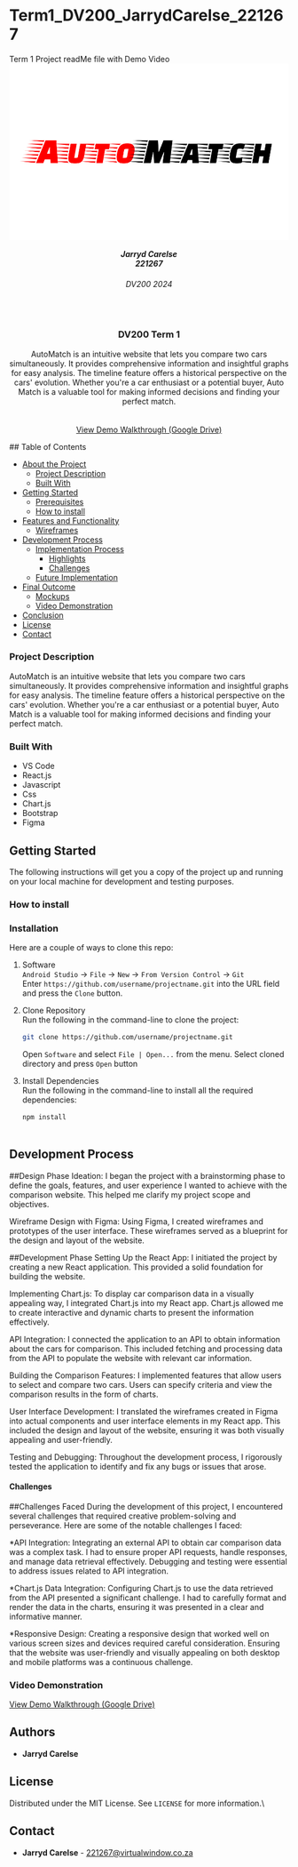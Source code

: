 # Term1_DV200_JarrydCarelse_221267
Term 1 Project readMe file with Demo Video
![Alt text](headeram.jpg)
<h5 align="center" style="padding:0;margin:0;">Jarryd Carelse</h5>
<h5 align="center" style="padding:0;margin:0;">221267</h5>
<h6 align="center">DV200 2024</h6>
</br>
<p align="center">

  
  
  <h3 align="center">DV200 Term 1</h3>

  <p align="center">
    AutoMatch is an intuitive website that lets you compare two cars simultaneously. It provides comprehensive information and insightful graphs for easy analysis. The timeline feature offers a historical perspective on the cars' evolution. Whether you're a car enthusiast or a potential buyer, Auto Match is a valuable tool for making informed decisions and finding your perfect match.
 <br>
    
   <br />
   <br />
<a href="https://drive.google.com/drive/folders/1Ouls7Ppb2QI_jpC3DQ3DyM7F-GYcMtf5">View Demo Walkthrough (Google Drive)</a>
    
  
    
   
</p>
<!-- TABLE OF CONTENTS -->
## Table of Contents

* [About the Project](#about-the-project)
  * [Project Description](#project-description)
  * [Built With](#built-with)
* [Getting Started](#getting-started)
  * [Prerequisites](#prerequisites)
  * [How to install](#how-to-install)
* [Features and Functionality](#features-and-functionality)
   * [Wireframes](#wireframes)
* [Development Process](#development-process)
   * [Implementation Process](#implementation-process)
        * [Highlights](#highlights)
        * [Challenges](#challenges)
   * [Future Implementation](#peer-reviews)
* [Final Outcome](#final-outcome)
    * [Mockups](#mockups)
    * [Video Demonstration](#video-demonstration)
* [Conclusion](#conclusion)
* [License](#license)
* [Contact](#contact)


<!--PROJECT DESCRIPTION-->

### Project Description

AutoMatch is an intuitive website that lets you compare two cars simultaneously. It provides comprehensive information and insightful graphs for easy analysis. The timeline feature offers a historical perspective on the cars' evolution. Whether you're a car enthusiast or a potential buyer, Auto Match is a valuable tool for making informed decisions and finding your perfect match.


### Built With

* VS Code
* React.js
* Javascript
* Css
* Chart.js
* Bootstrap
* Figma

<!-- GETTING STARTED -->
<!-- Make sure to add appropriate information about what prerequesite technologies the user would need and also the steps to install your project on their own mashines -->
## Getting Started

The following instructions will get you a copy of the project up and running on your local machine for development and testing purposes.

### How to install

### Installation
Here are a couple of ways to clone this repo:

1. Software </br>
`Android Studio` -> `File` -> `New` -> `From Version Control` -> `Git`</br>
Enter `https://github.com/username/projectname.git` into the URL field and press the `Clone` button.

2. Clone Repository </br>
Run the following in the command-line to clone the project:
   ```sh
   git clone https://github.com/username/projectname.git
   ```
    Open `Software` and select `File | Open...` from the menu. Select cloned directory and press `Open` button

3. Install Dependencies </br>
Run the following in the command-line to install all the required dependencies:
   ```sh
   npm install
  


## Development Process

##Design Phase
Ideation: I began the project with a brainstorming phase to define the goals, features, and user experience I wanted to achieve with the comparison website. This helped me clarify my project scope and objectives.

Wireframe Design with Figma: Using Figma, I created wireframes and prototypes of the user interface. These wireframes served as a blueprint for the design and layout of the website.

##Development Phase
Setting Up the React App: I initiated the project by creating a new React application. This provided a solid foundation for building the website.

Implementing Chart.js: To display car comparison data in a visually appealing way, I integrated Chart.js into my React app. Chart.js allowed me to create interactive and dynamic charts to present the information effectively.

API Integration: I connected the application to an API to obtain information about the cars for comparison. This included fetching and processing data from the API to populate the website with relevant car information.

Building the Comparison Features: I implemented features that allow users to select and compare two cars. Users can specify criteria and view the comparison results in the form of charts.

User Interface Development: I translated the wireframes created in Figma into actual components and user interface elements in my React app. This included the design and layout of the website, ensuring it was both visually appealing and user-friendly.

Testing and Debugging: Throughout the development process, I rigorously tested the application to identify and fix any bugs or issues that arose.

#### Challenges
##Challenges Faced
During the development of this project, I encountered several challenges that required creative problem-solving and perseverance. Here are some of the notable challenges I faced:

*API Integration: Integrating an external API to obtain car comparison data was a complex task. I had to ensure proper API requests, handle responses, and manage data retrieval effectively. Debugging and testing were essential to address issues related to API integration.

*Chart.js Data Integration: Configuring Chart.js to use the data retrieved from the API presented a significant challenge. I had to carefully format and render the data in the charts, ensuring it was presented in a clear and informative manner.

*Responsive Design: Creating a responsive design that worked well on various screen sizes and devices required careful consideration. Ensuring that the website was user-friendly and visually appealing on both desktop and mobile platforms was a continuous challenge.



<!-- VIDEO DEMONSTRATION -->
### Video Demonstration
<a href="https://drive.google.com/drive/folders/1Ouls7Ppb2QI_jpC3DQ3DyM7F-GYcMtf5">View Demo Walkthrough (Google Drive)</a>



<!-- AUTHORS -->
## Authors

* **Jarryd Carelse** 

<!-- LICENSE -->
## License

Distributed under the MIT License. See `LICENSE` for more information.\

<!-- LICENSE -->
## Contact

* **Jarryd Carelse** - [221267@virtualwindow.co.za](mailto:email@address)
